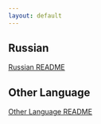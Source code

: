 ```yaml
---
layout: default
---
```


## Russian

[Russian README](./ru/README.md)

## Other Language

[Other Language README](./en/README.md)